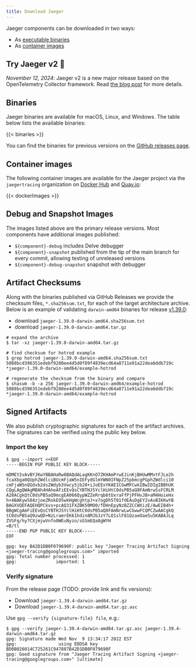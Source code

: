 ```yaml
---
title: Download Jaeger
---
```


Jaeger components can be downloaded in two ways:

* As [executable binaries](#binaries)
* As [container images](#container-images)

## Try Jaeger v2 🎉

_November 12, 2024_: Jaeger v2 is a new major release based on the OpenTelemetry Collector framework. Read [the blog post](https://medium.com/jaegertracing/jaeger-v2-released-09a6033d1b10) for more details.

## Binaries

Jaeger binaries are available for macOS, Linux, and Windows. The table below lists the available binaries:

{{< binaries >}}

You can find the binaries for previous versions on the [GitHub releases page](https://github.com/jaegertracing/jaeger/releases/).

## Container images

The following container images are available for the Jaeger project via the `jaegertracing` organization on [Docker Hub](https://hub.docker.com/r/jaegertracing/) and [Quay.io](https://quay.io/organization/jaegertracing):

{{< dockerImages >}}

## Debug and Snapshot Images

The images listed above are the primary release versions. Most components have additional images published:
  * `${component}-debug` includes Delve debugger
  * `${component}-snapshot` published from the tip of the main branch for every commit, allowing testing of unreleased versions
  * `${component}-debug-snapshot` snapshot with debugger

## Artifact Checksums

Along with the binaries published via GitHub Releases we provide the checksum files, `*.sha256sum.txt`,
for each of the target architecture archive. Below is an example of validating `darwin-amd64` binaries for release [v1.39.0](https://github.com/jaegertracing/jaeger/releases/tag/v1.39.0):
  * download `jaeger-1.39.0-darwin-amd64.sha256sum.txt`
  * download `jaeger-1.39.0-darwin-amd64.tar.gz`

```shell
# expand the archive
$ tar -xz jaeger-1.39.0-darwin-amd64.tar.gz

# find checksum for hotrod example
$ grep hotrod jaeger-1.39.0-darwin-amd64.sha256sum.txt
5088bcd396351edebf9280ee4d5d0f89f4839ecd64a8711e91a22dea6ddb719c *jaeger-1.39.0-darwin-amd64/example-hotrod

# regenerate the checksum from the binary and compare
$ shasum -b -a 256 jaeger-1.39.0-darwin-amd64/example-hotrod
5088bcd396351edebf9280ee4d5d0f89f4839ecd64a8711e91a22dea6ddb719c *jaeger-1.39.0-darwin-amd64/example-hotrod
```

## Signed Artifacts

We also publish cryptographic signatures for each of the artifact archives.
The signatures can be verified using the public key below.

### Import the key

```
$ gpg --import <<EOF
-----BEGIN PGP PUBLIC KEY BLOCK-----

mDMEY2vAvBYJKwYBBAHaRw8BAQdALagKKnO7ZKHAmPrwEJinKjBHUwMMvtFJLe2h
fcaXbga0QUphZWdlciBUcmFjaW5nIEFydGlmYWN0IFNpZ25pbmcgPGphZWdlci10
cmFjaW5nQGdvb2dsZWdyb3Vwcy5jb20+iJoEExYKAEICGwMFCwkIBwIDIgIBBhUK
CQgLAgQWAgMBAh4HAheAFiEEvQsCYBTHJSYclHiHtC0dsPB5aQ8FAmNrwSsFCRLM
A28ACgkQtC0dsPB5aQ9mcgEA066QypWZZeRrqb6tUxraFfPjPFHvJB+aM4HoieHx
h+4BAKyw584zjoeZRokEO5wkHgWcghtpJ+x7ogDh5T01fdEAuDgEY2vAvBIKKwYB
BAGXVQEFAQEHQPCkvs+pcAQ31FXZBK50MO0/fDHnEpyNzBZZCCWXizE/AwEIB4h+
BBgWCgAmFiEEvQsCYBTHJSYclHiHtC0dsPB5aQ8FAmNrwLwCGwwFCQPCZwAACgkQ
tC0dsPB5aQ9zwQD+NzLramrEK61hdin8MJbJzY7LO1slF81QzaeOae5u5KABAJLq
ZVSFq/hy7CXjmjwVnfo0WEuNyzo/sGSmEQa8gWYH
=B/tl
-----END PGP PUBLIC KEY BLOCK-----
EOF

gpg: key B42D1DB0F079690F: public key "Jaeger Tracing Artifact Signing <jaeger-tracing@googlegroups.com>" imported
gpg: Total number processed: 1
gpg:               imported: 1
```

### Verify signature

From the release page (TODO: provide link and fix versions):
* Download `jaeger-1.39.4-darwin-amd64.tar.gz`
* Download `jaeger-1.39.4-darwin-amd64.tar.gz.asc`

Use `gpg --verify {signature-file} file`, e.g.:

```
$ gpg --verify jaeger-1.39.4-darwin-amd64.tar.gz.asc jaeger-1.39.4-darwin-amd64.tar.gz
gpg: Signature made Wed Nov  9 13:34:17 2022 EST
gpg:                using EDDSA key BD0B026014C725261C947887B42D1DB0F079690F
gpg: Good signature from "Jaeger Tracing Artifact Signing <jaeger-tracing@googlegroups.com>" [ultimate]
```
